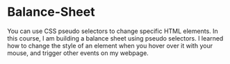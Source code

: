 # Balance-Sheet
You can use CSS pseudo selectors to change specific HTML elements.  In this course, I am building a balance sheet using pseudo selectors. I learned how to change the style of an element when you hover over it with your mouse, and trigger other events on my webpage.
